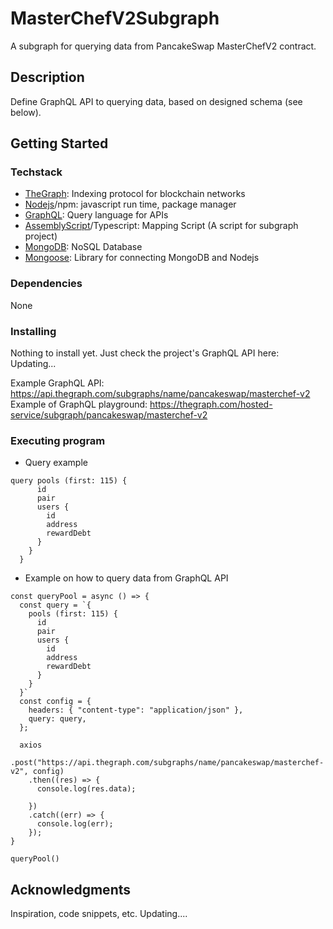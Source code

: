 # MasterChefV2Subgraph

A subgraph for querying data from PancakeSwap MasterChefV2 contract.

## Description

Define GraphQL API to querying data, based on designed schema (see below).

## Getting Started

### Techstack

- [TheGraph](https://thegraph.com/en/): Indexing protocol for blockchain networks
- [Nodejs](https://nodejs.org/en/)/npm: javascript run time, package manager
- [GraphQL](https://graphql.org/): Query language for APIs
- [AssemblyScript](https://www.assemblyscript.org/)/Typescript: Mapping Script (A script for subgraph project)
- [MongoDB](https://www.mongodb.com/): NoSQL Database
- [Mongoose](https://mongoosejs.com/): Library for connecting MongoDB and Nodejs

### Dependencies

None

### Installing

Nothing to install yet. Just check the project's GraphQL API here: Updating...

Example GraphQL API: https://api.thegraph.com/subgraphs/name/pancakeswap/masterchef-v2
Example of GraphQL playground: https://thegraph.com/hosted-service/subgraph/pancakeswap/masterchef-v2

### Executing program

- Query example

```
query pools (first: 115) {
      id
      pair
      users {
        id
        address
        rewardDebt
      }
    }
  }
```

- Example on how to query data from GraphQL API

```
const queryPool = async () => {
  const query = `{
    pools (first: 115) {
      id
      pair
      users {
        id
        address
        rewardDebt
      }
    }
  }`
  const config = {
    headers: { "content-type": "application/json" },
    query: query,
  };

  axios
    .post("https://api.thegraph.com/subgraphs/name/pancakeswap/masterchef-v2", config)
    .then((res) => {
      console.log(res.data);

    })
    .catch((err) => {
      console.log(err);
    });
}

queryPool()
```

## Acknowledgments

Inspiration, code snippets, etc.
Updating....
